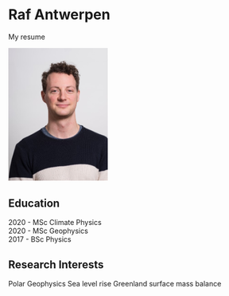 # Raf Antwerpen

My resume

<img src='photo.jpg' width=200>


## Education

2020 - MSc Climate Physics <br />
2020 - MSc Geophysics <br />
2017 - BSc Physics


## Research Interests

Polar Geophysics
Sea level rise
Greenland surface mass balance

